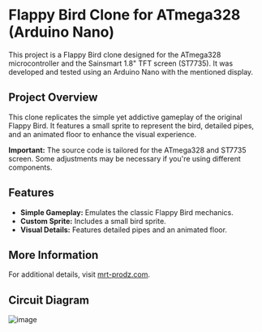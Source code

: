 # Flappy Bird Clone for ATmega328 (Arduino Nano)

This project is a Flappy Bird clone designed for the ATmega328 microcontroller and the Sainsmart 1.8" TFT screen (ST7735). It was developed and tested using an Arduino Nano with the mentioned display.

## Project Overview

This clone replicates the simple yet addictive gameplay of the original Flappy Bird. It features a small sprite to represent the bird, detailed pipes, and an animated floor to enhance the visual experience.

**Important:** The source code is tailored for the ATmega328 and ST7735 screen. Some adjustments may be necessary if you're using different components.

## Features

- **Simple Gameplay:** Emulates the classic Flappy Bird mechanics.
- **Custom Sprite:** Includes a small bird sprite.
- **Visual Details:** Features detailed pipes and an animated floor.

## More Information

For additional details, visit [mrt-prodz.com](http://mrt-prodz.com).

## Circuit Diagram

![image](https://github.com/user-attachments/assets/f32f3990-1a04-45e5-8ae3-1810a60b7ad2)

